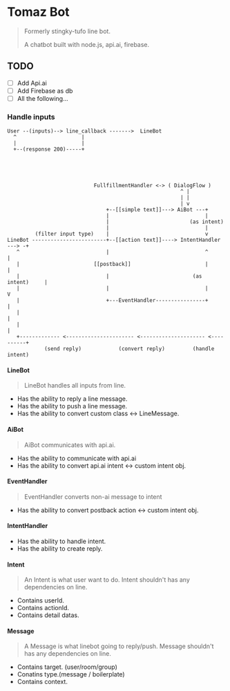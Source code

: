 # Tomaz Bot

> Formerly stingky-tufo line bot.
> 
> A chatbot built with node.js, api.ai, firebase.


## TODO
- [ ] Add Api.ai
- [ ] Add Firebase as db
- [ ] All the following... 

### Handle inputs

```
User --(inputs)--> line_callback ------->  LineBot
  ^                     |
  |                     |
  +--(response 200)-----+





                            FullfillmentHandler <-> ( DialogFlow )
                                                        ^ |
                                                        | |
                                                        | v
                                +--[[simple text]]---> AiBot ---+
                                |                               |
                                |                          (as intent)
                                |                               |
         (filter input type)    |                               v
LineBot ------------------------+--[[action text]]----> IntentHandler ---> -+
   ^                            |                               ^           |
   |                        [[postback]]                        |           |
   |                            |                           (as intent)     |
   |                            |                               |           V
   |                            +---EventHandler----------------+           |
   |                                                                        |
   |                                                                        |
   +------------- <---------------------- <--------------------- <----------+
            (send reply)            (convert reply)         (handle intent)

```


#### LineBot
> LineBot handles all inputs from line.
- Has the ability to reply a line message.
- Has the ability to push a line  message.
- Has the ability to convert custom class <-> LineMessage.


#### AiBot
> AiBot communicates with api.ai.
- Has the ability to communicate with api.ai
- Has the ability to convert api.ai intent <-> custom intent obj.


#### EventHandler
> EventHandler converts non-ai message to intent
- Has the ability to convert postback action <-> custom intent obj.


#### IntentHandler 
- Has the ability to handle intent.
- Has the ability to create reply.


#### Intent
> An Intent is what user want to do.
> Intent shouldn't has any dependencies on line.
- Contains userId.
- Contains actionId.
- Contains detail datas.


#### Message 
> A Message is what linebot going to reply/push.
> Message shouldn't has any dependencies on line.
- Contains target. (user/room/group)
- Conatins type.(message / boilerplate)
- Contains context.




